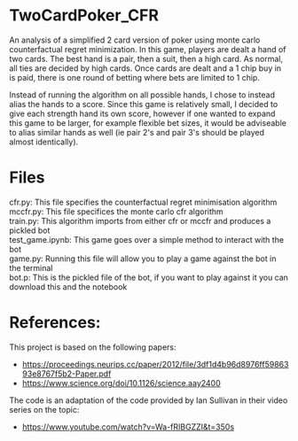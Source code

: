 # TwoCardPoker_CFR
An analysis of a simplified 2 card version of poker using monte carlo counterfactual regret minimization. In this game, players are dealt a hand of two cards. The best hand is a pair, then a suit, then a high card. As normal, all ties are decided by high cards. Once cards are dealt and a 1 chip buy in is paid, there is one round of betting where bets are limited to 1 chip. 

Instead of running the algorithm on all possible hands, I chose to instead alias the hands to a score. Since this game is relatively small, I decided to give each strength hand its own score, however if one wanted to expand this game to be larger, for example flexible bet sizes, it would be adviseable to alias similar hands as well (ie pair 2's and pair 3's should be played almost identically).

# Files
cfr.py: This file specifies the counterfactual regret minimisation algorithm \
mccfr.py: This file specifices the monte carlo cfr algorithm \
train.py: This algorithm imports from either cfr or mccfr and produces a pickled bot \
test_game.ipynb: This game goes over a simple method to interact with the bot \
game.py: Running this file will allow you to play a game against the bot in the terminal \
bot.p: This is the pickled file of the bot, if you want to play against it you can download this and the notebook  
# References:
This project is based on the following papers: 
* https://proceedings.neurips.cc/paper/2012/file/3df1d4b96d8976ff5986393e8767f5b2-Paper.pdf
* https://www.science.org/doi/10.1126/science.aay2400


The code is an adaptation of the code provided by Ian Sullivan in their video series on the topic: 
* https://www.youtube.com/watch?v=Wa-fRIBGZZI&t=350s
